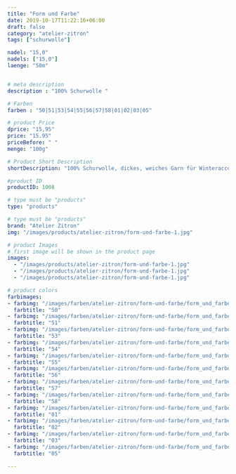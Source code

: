 ```yaml
---
title: "Form und Farbe"
date: 2019-10-17T11:22:16+06:00
draft: false
category: "atelier-zitron"
tags: ["schurwolle"]	

nadel: "15,0" 
nadels: ["15,0"] 
laenge: "50m"	


# meta description
description : "100% Schurwolle "

# Farben
farben : "50|51|53|54|55|56|57|58|01|02|03|05"

# product Price
dprice: "15,95"
price: "15.95"
priceBefore: " "
menge: "100g"

# Product Short Description
shortDescription: "100% Schurwolle, dickes, weiches Garn für Winteraccessoires"

#product ID
productID: 1008

# type must be "products"
type: "products"

# type must be "products"
brand: "Atelier Zitron"
img: "/images/products/atelier-zitron/form-und-farbe-1.jpg"   

# product Images
# first image will be shown in the product page
images:
  - "/images/products/atelier-zitron/form-und-farbe-1.jpg"
  - "/images/products/atelier-zitron/form-und-farbe-1.jpg"
  - "/images/products/atelier-zitron/form-und-farbe-1.jpg"

# product colors
farbimages:
- farbimg: "/images/farben/atelier-zitron/form-und-farbe/form_und_farbe_2486_50_1.jpg"	
  farbtitle: "50"
- farbimg: "/images/farben/atelier-zitron/form-und-farbe/form_und_farbe_2489_51_1.jpg"	
  farbtitle: "51"
- farbimg: "/images/farben/atelier-zitron/form-und-farbe/form_und_farbe_2497_53_1.jpg"	
  farbtitle: "53"
- farbimg: "/images/farben/atelier-zitron/form-und-farbe/form_und_farbe_2500_54_1.jpg"	
  farbtitle: "54"
- farbimg: "/images/farben/atelier-zitron/form-und-farbe/form_und_farbe_2503_55_1.jpg"	
  farbtitle: "55"
- farbimg: "/images/farben/atelier-zitron/form-und-farbe/form_und_farbe_2506_56_1.jpg"	
  farbtitle: "56"
- farbimg: "/images/farben/atelier-zitron/form-und-farbe/form_und_farbe_2510_57_1.jpg"	
  farbtitle: "57"
- farbimg: "/images/farben/atelier-zitron/form-und-farbe/form_und_farbe_2510_58_1.jpg"	
  farbtitle: "58"
- farbimg: "/images/farben/atelier-zitron/form-und-farbe/form_und_farbe_2740_01_1.jpg"	
  farbtitle: "01"
- farbimg: "/images/farben/atelier-zitron/form-und-farbe/form_und_farbe_2741_02_1.jpg"	
  farbtitle: "02"
- farbimg: "/images/farben/atelier-zitron/form-und-farbe/form_und_farbe_2742_03_1.jpg"	
  farbtitle: "03"
- farbimg: "/images/farben/atelier-zitron/form-und-farbe/form_und_farbe_2744_05_1.jpg"	
  farbtitle: "05"

---
```



